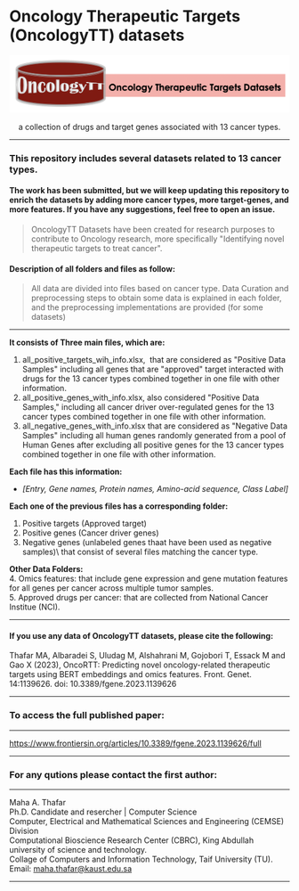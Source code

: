 
# Oncology Therapeutic Targets (OncologyTT) datasets
<p align="center">
<img src="https://github.com/MahaThafar/OncologyTT-Datasets/blob/main/OncologyTT_logo.png"  title='Oncology Therapeutic Targets (OncologyTT) datasets'/>
</p>
<p align="center">
a collection of drugs and target genes associated with 13 cancer types.
</p>

---
### This repository includes several datasets related to 13 cancer types.
#### The work has been submitted, but we will keep updating this repository to enrich the datasets by adding more cancer types, more target-genes, and more features. If you have any suggestions, feel free to open an issue.
> OncologyTT Datasets have been created for research purposes to contribute to Oncology research, more specifically "Identifying novel therapeutic targets to treat cancer".

#### Description of all folders and files as follow:

> All data are divided into files based on cancer type.
> Data Curation and preprocessing steps to obtain some data is explained in each folder,
> and the preprocessing implementations are provided (for some datasets)

----
**It consists of Three main files, which are:**
1. all_positive_targets_wih_info.xlsx,  that are considered as "Positive Data Samples" including all genes that are "approved" target interacted with drugs for the 13 cancer types combined together in one file with other information.
2. all_positive_genes_with_info.xlsx, also considered "Positive Data Samples," including all cancer driver over-regulated genes for the 13 cancer types combined together in one file with other information.
3. all_negative_genes_with_info.xlsx that are considered as "Negative Data Samples" including all human genes randomly generated from a pool of Human Genes after excluding all positive genes for the 13 cancer types combined together in one file with other information.

**Each file has this information:**
- *[Entry, Gene names, Protein names, Amino-acid sequence, Class Label]*


**Each one of the previous files has a corresponding folder:**
1. Positive targets (Approved target)
2. Positive genes (Cancer driver genes)
3. Negative genes (unlabeled genes thaat have been used as negative samples)\ 
that consist of several files matching the cancer type.

**Other Data Folders:**\
4. Omics features: that include gene expression and gene mutation features for all genes per cancer across multiple tumor samples.\
5. Approved drugs per cancer: that are collected from National Cancer Institue (NCI).

-----------------------------------------------
#### If you use any data of OncologyTT datasets, please cite the following:
Thafar MA, Albaradei S, Uludag M,
Alshahrani M, Gojobori T, Essack M and
Gao X (2023), OncoRTT: Predicting novel
oncology-related therapeutic targets
using BERT embeddings and
omics features.
Front. Genet. 14:1139626.
doi: 10.3389/fgene.2023.1139626

--------------------------------------------------------------------
### To access the full published paper:
---------------------------------------------------------------------

https://www.frontiersin.org/articles/10.3389/fgene.2023.1139626/full

--------------------------------------------------------------------
### For any qutions please contact the first author:
---------------------------------------------------------------------
Maha A. Thafar \
Ph.D. Candidate and resercher | Computer Science\
Computer, Electrical and Mathematical Sciences and Engineering (CEMSE) Division\
Computational Bioscience Research Center (CBRC), King Abdullah university of science and technology.\
Collage of Computers and Information Technology, Taif University (TU).\
Email: maha.thafar@kaust.edu.sa

----
